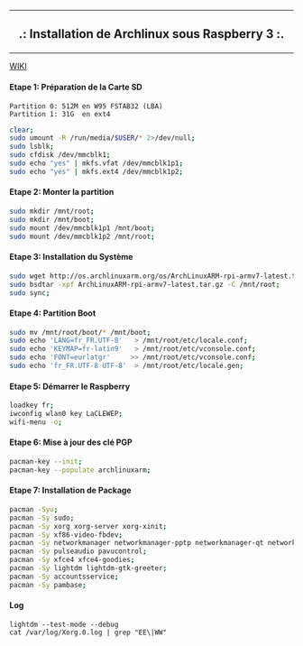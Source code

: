 ------------------------------------------------------------------------------------------------------------------------------------------------

## <p align='center'> .: Installation de Archlinux sous Raspberry 3 :. </p>

------------------------------------------------------------------------------------------------------------------------------------------------

[WIKI](https://archlinuxarm.org/platforms/armv8/broadcom/raspberry-pi-3)

#### Etape 1: Préparation de la Carte SD

```
Partition 0: 512M en W95 FSTAB32 (LBA)
Partition 1: 31G  en ext4
```

```bash
clear;
sudo umount -R /run/media/$USER/* 2>/dev/null;
sudo lsblk;
sudo cfdisk /dev/mmcblk1;
sudo echo "yes" | mkfs.vfat /dev/mmcblk1p1;
sudo echo "yes" | mkfs.ext4 /dev/mmcblk1p2;
```

#### Etape 2: Monter la partition
```bash
sudo mkdir /mnt/root;
sudo mkdir /mnt/boot;
sudo mount /dev/mmcblk1p1 /mnt/boot;
sudo mount /dev/mmcblk1p2 /mnt/root;
```

#### Etape 3: Installation du Système
```bash
sudo wget http://os.archlinuxarm.org/os/ArchLinuxARM-rpi-armv7-latest.tar.gz;
sudo bsdtar -xpf ArchLinuxARM-rpi-armv7-latest.tar.gz -C /mnt/root;
sudo sync;
```

#### Etape 4: Partition Boot
```bash
sudo mv /mnt/root/boot/* /mnt/boot;
sudo echo 'LANG=fr_FR.UTF-8'   > /mnt/root/etc/locale.conf;
sudo echo 'KEYMAP=fr-latin9'   > /mnt/root/etc/vconsole.conf;
sudo echo 'FONT=eurlatgr'     >> /mnt/root/etc/vconsole.conf;
sudo echo 'fr_FR.UTF-8 UTF-8'  > /mnt/root/etc/locale.gen;
```

#### Etape 5: Démarrer le Raspberry
```bash
loadkey fr;
iwconfig wlan0 key LaCLEWEP;
wifi-menu -o;
```

#### Etape 6: Mise à jour des clé PGP
```bash
pacman-key --init;
pacman-key --populate archlinuxarm;
```

#### Etape 7: Installation de Package
```bash
pacman -Syu;
pacman -Sy sudo;
pacman -Sy xorg xorg-server xorg-xinit;
pacman -Sy xf86-video-fbdev;
pacman -Sy networkmanager networkmanager-pptp networkmanager-qt network-manager-applet;
pacman -Sy pulseaudio pavucontrol;
pacman -Sy xfce4 xfce4-goodies;
pacman -Sy lightdm lightdm-gtk-greeter;
pacman -Sy accountsservice;
pacman -Sy pambase;
```

#### Log
```
lightdm --test-mode --debug
cat /var/log/Xorg.0.log | grep "EE\|WW"
```

